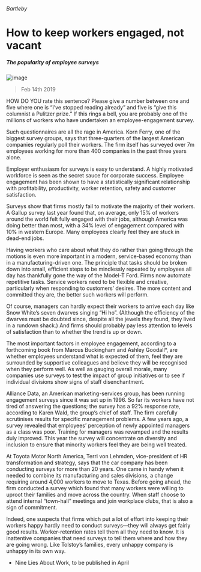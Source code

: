 ###### Bartleby
# How to keep workers engaged, not vacant 
##### The popularity of employee surveys 
![image](images/20190216_WBD001_0.jpg) 
> Feb 14th 2019 
 
HOW DO YOU rate this sentence? Please give a number between one and five where one is “I’ve stopped reading already” and five is “give this columnist a Pulitzer prize.” If this rings a bell, you are probably one of the millions of workers who have undertaken an employee-engagement survey. 
Such questionnaires are all the rage in America. Korn Ferry, one of the biggest survey groups, says that three-quarters of the largest American companies regularly poll their workers. The firm itself has surveyed over 7m employees working for more than 400 companies in the past three years alone. 
Employer enthusiasm for surveys is easy to understand. A highly motivated workforce is seen as the secret sauce for corporate success. Employee engagement has been shown to have a statistically significant relationship with profitability, productivity, worker retention, safety and customer satisfaction. 
Surveys show that firms mostly fail to motivate the majority of their workers. A Gallup survey last year found that, on average, only 15% of workers around the world felt fully engaged with their jobs, although America was doing better than most, with a 34% level of engagement compared with 10% in western Europe. Many employees clearly feel they are stuck in dead-end jobs. 
Having workers who care about what they do rather than going through the motions is even more important in a modern, service-based economy than in a manufacturing-driven one. The principle that tasks should be broken down into small, efficient steps to be mindlessly repeated by employees all day has thankfully gone the way of the Model-T Ford. Firms now automate repetitive tasks. Service workers need to be flexible and creative, particularly when responding to customers’ desires. The more content and committed they are, the better such workers will perform. 
Of course, managers can hardly expect their workers to arrive each day like Snow White’s seven dwarves singing “Hi ho”. (Although the efficiency of the dwarves must be doubted since, despite all the jewels they found, they lived in a rundown shack.) And firms should probably pay less attention to levels of satisfaction than to whether the trend is up or down. 
The most important factors in employee engagement, according to a forthcoming book from Marcus Buckingham and Ashley Goodall*, are whether employees understand what is expected of them, feel they are surrounded by supportive colleagues and believe they will be recognised when they perform well. As well as gauging overall morale, many companies use surveys to test the impact of group initiatives or to see if individual divisions show signs of staff disenchantment. 
Alliance Data, an American marketing-services group, has been running engagement surveys since it was set up in 1996. So far its workers have not tired of answering the questions; the survey has a 92% response rate, according to Karen Wald, the group’s chief of staff. The firm carefully scrutinises results for specific management problems. A few years ago, a survey revealed that employees’ perception of newly appointed managers as a class was poor. Training for managers was revamped and the results duly improved. This year the survey will concentrate on diversity and inclusion to ensure that minority workers feel they are being well treated. 
At Toyota Motor North America, Terri von Lehmden, vice-president of HR transformation and strategy, says that the car company has been conducting surveys for more than 20 years. One came in handy when it needed to combine its manufacturing and sales divisions, a change requiring around 4,000 workers to move to Texas. Before going ahead, the firm conducted a survey which found that many workers were willing to uproot their families and move across the country. When staff choose to attend internal “town-hall” meetings and join workplace clubs, that is also a sign of commitment. 
Indeed, one suspects that firms which put a lot of effort into keeping their workers happy hardly need to conduct surveys—they will always get fairly good results. Worker-retention rates tell them all they need to know. It is inattentive companies that need surveys to tell them where and how they are going wrong. Like Tolstoy’s families, every unhappy company is unhappy in its own way. 
* Nine Lies About Work, to be published in April 
